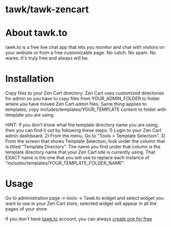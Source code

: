 tawk/tawk-zencart
================

# About tawk.to
tawk.to is a  free  live chat app that lets you monitor and  chat  with  visitors on your website
or from a free customizable page. No catch. No spam. No wares. It's truly free and always will be.

# Installation
Copy files to your Zen Cart directory. Zen Cart uses customized directories for admin
so you have to copy files from YOUR_ADMIN_FOLDER to folder where you have moved Zen Cart
admin files. Same thing applies to templates, copy includes/templates/YOUR_TEMPLATE content
to folder with template you are using

HINT: If you don't know what the template directory name you are using, then you can find it out by following these steps:
	1) Login to your Zen Cart admin dashboard.
	2) From the menu, Go to "Tools > Template Selection".
	3) From the screen that shows Template Selection, look under the column that is titled "Template Directory". The name you find under that column is the template directory name that your Zen Cart site is currently using. That EXACT name is the one that you will use to replace each instance of "includes/templates/YOUR_TEMPLATE_FOLDER_NAME".

# Usage
Go to administration page -> tools -> Tawk.to widget and select widget you want to use in your
Zen Cart store, selected widget will appear in all the pages of your store.

If you don't have [tawk.to](https://tawk.to/?utm_source=zencart&utm_medium=link&utm_campaign=signup) account, you can always [create one for free](https://tawk.to/?utm_source=wpdirectory&utm_medium=link&utm_campaign=signup)

